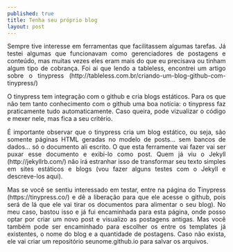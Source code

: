 ```yaml
---
published: true
title: Tenha seu próprio blog
layout: post
---
```

<p style="text-align:justify">Sempre tive interesse em ferramentas que facilitassem algumas tarefas. Já testei algumas que funcionavam como gerenciadores de postagens e conteúdo, mas muitas vezes eles eram mais do que eu precisava ou tinham algum tipo de cobrança. Foi ai que lendo a tableless, encontrei um artigo sobre o tinypress (http://tableless.com.br/criando-um-blog-github-com-tinypress/) </p>

<p style="text-align:justify">O tinypress tem integração com o github e cria blogs estáticos. Para os que não tem tanto conhecimento com o github uma boa notícia: o tinypress faz praticamente tudo automaticamente. Caso queira, pode vizualizar o código e mexer nele, mas fica a seu critério. </p>

<p style="text-align:justify">É importante observar que o tinypress cria um blog estático, ou seja, são somente páginas HTML geradas no modelo de posts... sem bancos de dados... só o documento ali escrito. O que esta ferramente vai fazer vai ser puxar esse documento e exibi-lo como post. Quem já viu o Jekyll (http://jekyllrb.com/) não irá estranhar isso de transformar seu texto simples em sites estáticos e blogs (vou fazer alguns testes com o Jekyll e descreve-los aqui).</p>

<p style="text-align:justify">Mas se você se sentiu interessado em testar, entre na página do Tinypress (https://tinypress.co/) e dê a liberação para que ele acesse o github, pois será de lá que ele vai tirar os documentos para alimentar o seu blog). No meu caso, bastou isso e já fui encaminhada para esta página, onde posso optar por criar um novo post e visualizo as postagens antigas. Mas você também pode ser encaminhado para escolher os entre os templates já existentes, o nome do blog e a quantidade de postagens. Caso não exista, ele vai criar um repositório seunome.github.io para salvar os arquivos. </p>

